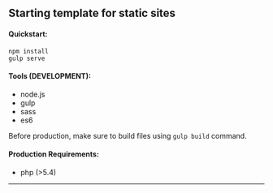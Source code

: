 
## Starting template for static sites

#### Quickstart:

    npm install
    gulp serve

#### Tools (DEVELOPMENT):

- node.js
- gulp
- sass
- es6

Before production, make sure to build files using `gulp build` command.

#### Production Requirements:

- php (>5.4)

---
